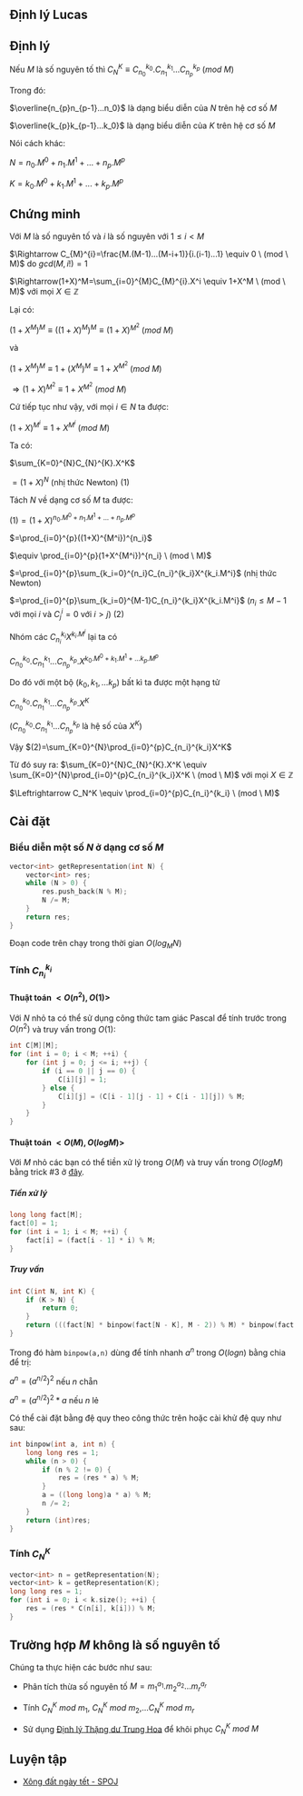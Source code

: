 ## Định lý Lucas



## Định lý

Nếu $M$ là số nguyên tố thì $C_{N}^{K} \equiv C_{n_0}^{k_0}.C_{n_1}^{k_1}...C_{n_{p}}^{k_{p}} \ (mod \ M)$

Trong đó:

$\overline{n_{p}n_{p-1}...n_0}$ là dạng biểu diễn của $N$ trên hệ cơ số $M$

$\overline{k_{p}k_{p-1}...k_0}$ là dạng biểu diễn của $K$ trên hệ cơ số $M$

Nói cách khác:

$N=n_0.M^0+n_1.M^1+...+n_{p}.M^{p}$

$K=k_0.M^0+k_1.M^1+...+k_{p}.M^{p}$

## Chứng minh

Với $M$ là số nguyên tố và $i$ là số nguyên với $1 \leq i < M$

$\Rightarrow C_{M}^{i}=\frac{M.(M-1)...(M-i+1)}{i.(i-1)...1} \equiv 0 \ (mod \ M)$ do $gcd(M,i!)=1$

$\Rightarrow(1+X)^M=\sum_{i=0}^{M}C_{M}^{i}.X^i \equiv 1+X^M \ (mod \ M)$ với mọi $X \in \mathbb{Z}$

Lại có:

$(1+X^M)^M \equiv ((1+X)^M)^M \equiv (1+X)^{M^2}\ (mod \ M)$

và

$(1+X^M)^M \equiv 1+(X^M)^M \equiv 1+X^{M^2} \ (mod \ M)$

$\Rightarrow (1+X)^{M^2} \equiv 1+X^{M^2} \ (mod \ M)$

Cứ tiếp tục như vậy, với mọi $i \in N$ ta được:

$(1+X)^{M^i} \equiv 1+X^{M^i} \ (mod \ M)$

Ta có:

$\sum_{K=0}^{N}C_{N}^{K}.X^K$

$=(1+X)^N$ (nhị thức Newton) (1)

Tách $N$ về dạng cơ số $M$ ta được:

$(1)=(1+X)^{n_0.M^0+n_1.M^1+...+n_{p}.M^{p}}$

$=\prod_{i=0}^{p}((1+X)^{M^i})^{n_i}$

$\equiv \prod_{i=0}^{p}(1+X^{M^i})^{n_i} \ (mod \ M)$

$=\prod_{i=0}^{p}\sum_{k_i=0}^{n_i}C_{n_i}^{k_i}X^{k_i.M^i}$ (nhị thức Newton)

$=\prod_{i=0}^{p}\sum_{k_i=0}^{M-1}C_{n_i}^{k_i}X^{k_i.M^i}$ ($n_i \leq M-1$ với mọi $i$ và $C_j^i=0$ với $i>j$) (2)

Nhóm các $C_{n_i}^{k_i}X^{k_i.M^i}$ lại ta có

$C_{n_0}^{k_0}.C_{n_1}^{k_1}...C_{n_p}^{k_p}.X^{k_0.M^0+k_1.M^1+...k_p.M^p}$

Do đó với một bộ $(k_0,k_1,...k_p)$ bất kì ta được một hạng tử

$C_{n_0}^{k_0}.C_{n_1}^{k_1}...C_{n_p}^{k_p}.X^{K}$

($C_{n_0}^{k_0}.C_{n_1}^{k_1}...C_{n_p}^{k_p}$ là hệ số của $X^K$)

Vậy $(2)=\sum_{K=0}^{N}\prod_{i=0}^{p}C_{n_i}^{k_i}X^K$

Từ đó suy ra: $\sum_{K=0}^{N}C_{N}^{K}.X^K \equiv \sum_{K=0}^{N}\prod_{i=0}^{p}C_{n_i}^{k_i}X^K \ (mod \ M)$ với mọi $X \in \mathbb{Z}$

$\Leftrightarrow C_N^K \equiv \prod_{i=0}^{p}C_{n_i}^{k_i} \ (mod \ M)$

## Cài đặt

### Biểu diễn một số $N$ ở dạng cơ số $M$

```cpp
vector<int> getRepresentation(int N) {
    vector<int> res;
    while (N > 0) {
        res.push_back(N % M);
        N /= M;
    }
    return res;
}

```

Đoạn code trên chạy trong thời gian $O(log_M N)$

### Tính $C_{n_i}^{k_i}$

#### Thuật toán $< O(n^2),O(1) >$

Với $N$ nhỏ ta có thể sử dụng công thức tam giác Pascal để tính trước trong $O(n^2)$ và truy vấn trong $O(1)$:

```cpp
int C[M][M];
for (int i = 0; i < M; ++i) {
    for (int j = 0; j <= i; ++j) {
        if (i == 0 || j == 0) {
            C[i][j] = 1;
        } else {
            C[i][j] = (C[i - 1][j - 1] + C[i - 1][j]) % M;
        }
    }
}

```

#### Thuật toán $< O(M),O(logM) >$

Với $M$ nhỏ các bạn có thể tiền xử lý trong $O(M)$ và truy vấn trong $O(logM)$ bằng trick #3 ở [đây](https://www.hackerearth.com/notes/powerful-tricks-with-calculation-modulo/).

##### Tiền xử lý

```cpp
long long fact[M];
fact[0] = 1;
for (int i = 1; i < M; ++i) {
    fact[i] = (fact[i - 1] * i) % M;
}

```

##### Truy vấn

```cpp
int C(int N, int K) {
    if (K > N) {
        return 0;
    }
    return (((fact[N] * binpow(fact[N - K], M - 2)) % M) * binpow(fact[K], M - 2)) % M;
}

```

Trong đó hàm `binpow(a,n)` dùng để tính nhanh $a^n$ trong $O(logn)$ bằng chia để trị:

$a^n=(a^{n/2})^2$ nếu $n$ chẵn

$a^n=(a^{n/2})^2*a$ nếu $n$ lẻ

Có thể cài đặt bằng đệ quy theo công thức trên hoặc cài khử đệ quy như sau:

```cpp
int binpow(int a, int n) {
    long long res = 1;
    while (n > 0) {
        if (n % 2 != 0) {
            res = (res * a) % M;
        }
        a = ((long long)a * a) % M;
        n /= 2;
    }
    return (int)res;
}

```

### Tính $C_N^K$

```cpp
vector<int> n = getRepresentation(N);
vector<int> k = getRepresentation(K);
long long res = 1;
for (int i = 0; i < k.size(); ++i) {
    res = (res * C(n[i], k[i])) % M;
}

```

## Trường hợp $M$ không là số nguyên tố

Chúng ta thực hiện các bước như sau:

- Phân tích thừa số nguyên tố $M={m_1}^{a_1}.{m_2}^{a_2}...{m_r}^{a_r}$

- Tính $C_N^K \ mod \ m_1$, $C_N^K \ mod \ m_2$,...$C_N^K \ mod \ m_r$

- Sử dụng [Định lý Thặng dư Trung Hoa](https://en.wikipedia.org/wiki/Chinese_remainder_theorem) để khôi phục $C_N^K \ mod \ M$

## Luyện tập

- [Xông đất ngày tết - SPOJ](https://oj.vnoi.info/problem/c11TCT/)